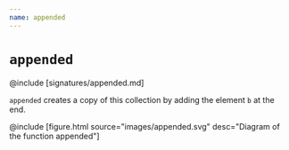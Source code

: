 ```yaml
---
name: appended
---
```


# `appended`

@include [signatures/appended.md]

`appended` creates a copy of this collection by adding the element `b` at the end.

@include [figure.html source="images/appended.svg" desc="Diagram of the function appended"]
